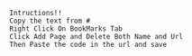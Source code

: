 	Intructions!!
	Copy the text from #
	Right Click On BookMarks Tab
	Click Add Page and Delete Both Name and Url
	Then Paste the code in the url and save
